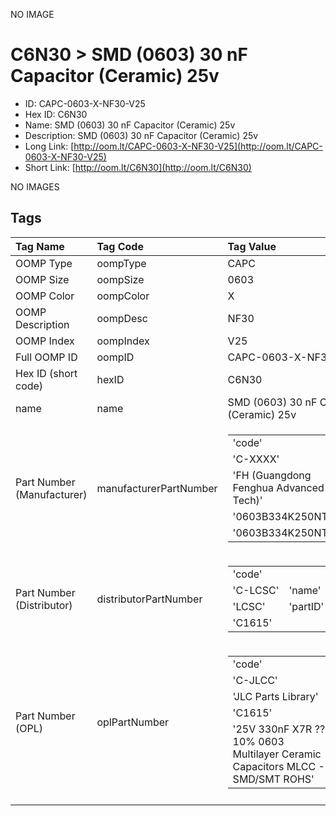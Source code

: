 


  
NO IMAGE  
# C6N30 > SMD (0603) 30 nF Capacitor (Ceramic) 25v

- ID: CAPC-0603-X-NF30-V25
- Hex ID: C6N30
- Name: SMD (0603) 30 nF Capacitor (Ceramic) 25v
- Description: SMD (0603) 30 nF Capacitor (Ceramic) 25v
- Long Link: [http://oom.lt/CAPC-0603-X-NF30-V25](http://oom.lt/CAPC-0603-X-NF30-V25)
- Short Link: [http://oom.lt/C6N30](http://oom.lt/C6N30)
  
NO IMAGES  
## Tags
  

|Tag Name|Tag Code|Tag Value|
| :--- | :--- | :--- |
|OOMP Type|oompType|CAPC|
|OOMP Size|oompSize|0603|
|OOMP Color|oompColor|X|
|OOMP Description|oompDesc|NF30|
|OOMP Index|oompIndex|V25|
|Full OOMP ID|oompID|CAPC-0603-X-NF30-V25|
|Hex ID (short code)|hexID|C6N30|
|name|name|SMD (0603) 30 nF Capacitor (Ceramic) 25v|
|Part Number (Manufacturer)|manufacturerPartNumber|<table><tr><td>'code'</td></tr><tr><td> 'C-XXXX'</td><td> 'name'</td></tr><tr><td> 'FH (Guangdong Fenghua Advanced Tech)'</td><td> 'partID'</td></tr><tr><td> '0603B334K250NT'</td><td> 'partName'</td></tr><tr><td> '0603B334K250NT'</td></tr></table>|
|Part Number (Distributor)|distributorPartNumber|<table><tr><td>'code'</td></tr><tr><td> 'C-LCSC'</td><td> 'name'</td></tr><tr><td> 'LCSC'</td><td> 'partID'</td></tr><tr><td> 'C1615'</td></tr></table>|
|Part Number (OPL)|oplPartNumber|<table><tr><td>'code'</td></tr><tr><td> 'C-JLCC'</td><td> 'name'</td></tr><tr><td> 'JLC Parts Library'</td><td> 'partID'</td></tr><tr><td> 'C1615'</td><td> 'partName'</td></tr><tr><td> '25V 330nF X7R ??10% 0603  Multilayer Ceramic Capacitors MLCC - SMD/SMT ROHS'</td></tr></table>|
||||
